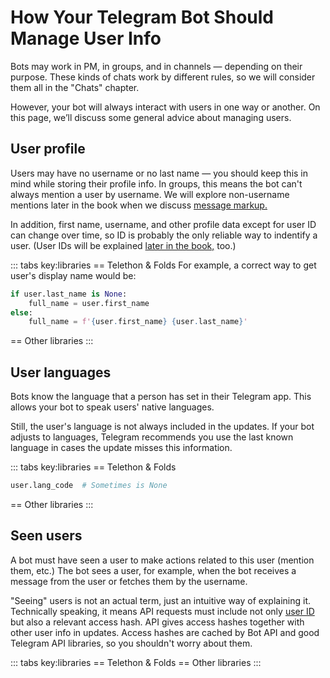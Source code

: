 # How Your Telegram Bot Should Manage User Info

Bots may work in PM, in groups, and in channels — depending on their purpose.
These kinds of chats work by different rules,
so we will consider them all in the "Chats" chapter.

However, your bot will always interact with users in one way or another. 
On this page, we’ll discuss some general advice about managing users.

## User profile

Users may have no username or no last name — you should keep this in mind while storing their profile info. 
In groups, this means the bot can't always mention a user by username. 
We will explore non-username mentions later in the book when we discuss [message markup.](../messages/markup#mention)

In addition, first name, username, and other profile data except for user ID can change over time,
so ID is probably the only reliable way to indentify a user.
(User IDs will be explained [later in the book,](../chats/id) too.)

::: tabs key:libraries
== Telethon & Folds
For example, a correct way to get user's display name would be:
```python
if user.last_name is None:
    full_name = user.first_name
else:
    full_name = f'{user.first_name} {user.last_name}'
```
== Other libraries
<HelpNeeded/>
:::

## User languages

Bots know the language that a person has set in their Telegram app.
This allows your bot to speak users' native languages.

Still, the user's language is not always included in the updates. 
If your bot adjusts to languages, 
Telegram recommends you use the last known language in cases the update misses this information.

::: tabs key:libraries
== Telethon & Folds
```python
user.lang_code  # Sometimes is None
```
== Other libraries
<HelpNeeded/>
:::


## Seen users

A bot must have seen a user to make actions related to this user (mention them, etc.) The bot sees a user, for example,
when the bot receives a message from the user or fetches them by the username.

"Seeing" users is not an actual term, just an intuitive way of explaining it.
Technically speaking, it means API requests must include not only [user ID](./id) but also a relevant
access hash. API gives access hashes together with other user info in updates. Access hashes are cached by Bot API
and good Telegram API libraries, so you shouldn't worry about them.

::: tabs key:libraries
== Telethon & Folds
== Other libraries
<HelpNeeded/>
:::
